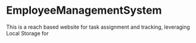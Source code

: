 # EmployeeManagementSystem
This is a reach based website for task assignment and tracking, leveraging Local Storage for 
